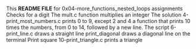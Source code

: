 This **README FILE** for 0x04-more_functions_nested_loops assignments
Checks for a digit
The mult.c function multiplies an integer
The solution 4-print_most_numbers.c prints 0 to 9, except 2 and 4
a function that prints 10 times the numbers, from 0 to 14, followed by a new line.
The script 6-print_line.c draws a straight line
print_diagonal draws a diagonal line on the terminal
Print square
10-print_triangle.c prints a triangle
